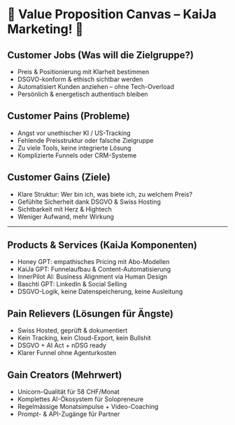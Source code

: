 # 🎯 Value Proposition Canvas – KaiJa Marketing! 🧠

## Customer Jobs (Was will die Zielgruppe?)
- Preis & Positionierung mit Klarheit bestimmen
- DSGVO-konform & ethisch sichtbar werden
- Automatisiert Kunden anziehen – ohne Tech-Overload
- Persönlich & energetisch authentisch bleiben

## Customer Pains (Probleme)
- Angst vor unethischer KI / US-Tracking
- Fehlende Preisstruktur oder falsche Zielgruppe
- Zu viele Tools, keine integrierte Lösung
- Komplizierte Funnels oder CRM-Systeme

## Customer Gains (Ziele)
- Klare Struktur: Wer bin ich, was biete ich, zu welchem Preis?
- Gefühlte Sicherheit dank DSGVO & Swiss Hosting
- Sichtbarkeit mit Herz & Hightech
- Weniger Aufwand, mehr Wirkung

---

## Products & Services (KaiJa Komponenten)
- Honey GPT: empathisches Pricing mit Abo-Modellen
- KaiJa GPT: Funnelaufbau & Content-Automatisierung
- InnerPilot AI: Business Alignment via Human Design
- Baschti GPT: LinkedIn & Social Selling
- DSGVO-Logik, keine Datenspeicherung, keine Ausleitung

## Pain Relievers (Lösungen für Ängste)
- Swiss Hosted, geprüft & dokumentiert
- Kein Tracking, kein Cloud-Export, kein Bullshit
- DSGVO + AI Act + nDSG ready
- Klarer Funnel ohne Agenturkosten

## Gain Creators (Mehrwert)
- Unicorn-Qualität für 58 CHF/Monat
- Komplettes AI-Ökosystem für Solopreneure
- Regelmässige Monatsimpulse + Video-Coaching
- Prompt- & API-Zugänge für Partner
